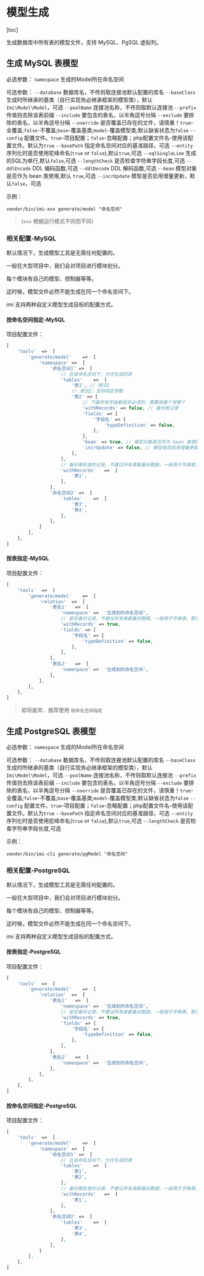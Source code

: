 # 模型生成

[toc]

生成数据库中所有表的模型文件，支持 MySQL、PgSQL 虚拟列。

## 生成 MySQL 表模型

必选参数：
`namespace` 生成的Model所在命名空间

可选参数：
`--database` 数据库名，不传则取连接池默认配置的库名
`--baseClass` 生成时所继承的基类（自行实现务必继承框架的模型类），默认`Imi\Model\Model`，可选
`--poolName` 连接池名称，不传则取默认连接池
`--prefix` 传值则去除该表前缀
`--include` 要包含的表名，以半角逗号分隔
`--exclude` 要排除的表名，以半角逗号分隔
`--override` 是否覆盖已存在的文件，请慎重！`true`-全覆盖;`false`-不覆盖;`base`-覆盖基类;`model`-覆盖模型类;默认缺省状态为`false`
`--config` 配置文件。`true`-项目配置；`false`-忽略配置；php配置文件名-使用该配置文件。默认为`true`
`--basePath` 指定命名空间对应的基准路径，可选
`--entity` 序列化时是否使用驼峰命名(`true` or `false`),默认`true`,可选
`--sqlSingleLine` 生成的SQL为单行,默认`false`,可选
`--lengthCheck` 是否检查字符串字段长度,可选
`--ddlEncode` DDL 编码函数,可选
`--ddlDecode` DDL 解码函数,可选
`--bean` 模型对象是否作为 bean 类使用,默认 `true`,可选
`--incrUpdate` 模型是否启用增量更新，默认`false`，可选

示例：

```shell
vendor/bin/imi-xxx generate/model "命名空间"
```

> (`xxx` 根据运行模式不同而不同)

### 相关配置-MySQL

默认情况下，生成模型工具是无需任何配置的。

一般在大型项目中，我们会对项目进行模块划分。

每个模块有自己的模型、控制器等等。

这时候，模型文件必然不能生成在同一个命名空间下。

imi 支持两种自定义模型生成目标的配置方式。

#### 按命名空间指定-MySQL

项目配置文件：

```php
[
    'tools'  =>  [
        'generate/model'    =>  [
            'namespace' =>  [
                '命名空间1' =>  [
                    // 在该命名空间下，允许生成的表
                    'tables'    =>  [
                        '表1', // 用法1
                        // 用法2，支持指定参数
                        '表2' => [
                            // 下面所有字段都是非必须的，需要改哪个写哪个
                            'withRecords' => false, // 备份表记录
                            'fields' => [
                                '字段名' => [
                                    'typeDefinition' => false,
                                ],
                            ],
                            'bean' => true, // 模型对象是否作为 bean 类使用
                            'incrUpdate' => false, // 模型是否启用增量更新
                        ],
                    ],
                    // 备份哪些表的记录，不建议所有表都备份数据，一般用于字典表、默认数据等情况，即将废弃，推荐在 tables 中配置
                    'withRecords'   =>  [
                        '表1',
                    ],
                ],
                '命名空间2' =>  [
                    'tables'    =>  [
                        '表3',
                        '表4',
                    ],
                ],
            ]
        ],
    ],
]
```

#### 按表指定-MySQL

项目配置文件：

```php
[
    'tools'  =>  [
        'generate/model'    =>  [
            'relation'  =>  [
                '表名1'   =>  [
                    'namespace' =>  '生成到的命名空间',
                    // 是否备份记录，不建议所有表都备份数据，一般用于字典表、默认数据等情况
                    'withRecords' => true,
                    'fields' => [
                        '字段名' => [
                            'typeDefinition' => false,
                        ],
                    ],
                ],
                '表名2'   =>  [
                    'namespace' =>  '生成到的命名空间',
                ],
            ],
        ],
    ],
]
```

> 即将废弃，推荐使用 `按命名空间指定`

## 生成 PostgreSQL 表模型

必选参数：
`namespace` 生成的Model所在命名空间

可选参数：
`--database` 数据库名，不传则取连接池默认配置的库名
`--baseClass` 生成时所继承的基类（自行实现务必继承框架的模型类），默认`Imi\Model\Model`，可选
`--poolName` 连接池名称，不传则取默认连接池
`--prefix` 传值则去除该表前缀
`--include` 要包含的表名，以半角逗号分隔
`--exclude` 要排除的表名，以半角逗号分隔
`--override` 是否覆盖已存在的文件，请慎重！`true`-全覆盖;`false`-不覆盖;`base`-覆盖基类;`model`-覆盖模型类;默认缺省状态为`false`
`--config` 配置文件。`true`-项目配置；`false`-忽略配置；php配置文件名-使用该配置文件。默认为`true`
`--basePath` 指定命名空间对应的基准路径，可选
`--entity` 序列化时是否使用驼峰命名(`true` or `false`),默认`true`,可选
`--lengthCheck` 是否检查字符串字段长度,可选

示例：

```shell
vendor/bin/imi-cli generate/pgModel "命名空间"
```

### 相关配置-PostgreSQL

默认情况下，生成模型工具是无需任何配置的。

一般在大型项目中，我们会对项目进行模块划分。

每个模块有自己的模型、控制器等等。

这时候，模型文件必然不能生成在同一个命名空间下。

imi 支持两种自定义模型生成目标的配置方式。

#### 按表指定-PostgreSQL

项目配置文件：

```php
[
    'tools'  =>  [
        'generate/model'    =>  [
            'relation'  =>  [
                '表名1'   =>  [
                    'namespace' =>  '生成到的命名空间',
                    // 是否备份记录，不建议所有表都备份数据，一般用于字典表、默认数据等情况
                    'withRecords' => true,
                    'fields' => [
                        '字段名' => [
                            'typeDefinition' => false,
                        ],
                    ],
                ],
                '表名2'   =>  [
                    'namespace' =>  '生成到的命名空间',
                ],
            ],
        ],
    ],
]
```

#### 按命名空间指定-PostgreSQL

项目配置文件：

```php
[
    'tools'  =>  [
        'generate/model'    =>  [
            'namespace' =>  [
                '命名空间1' =>  [
                    // 在该命名空间下，允许生成的表
                    'tables'    =>  [
                        '表1',
                        '表2',
                    ],
                    // 备份哪些表的记录，不建议所有表都备份数据，一般用于字典表、默认数据等情况
                    'withRecords'   =>  [
                        '表1',
                    ],
                ],
                '命名空间2' =>  [
                    'tables'    =>  [
                        '表3',
                        '表4',
                    ],
                ],
            ]
        ],
    ],
]
```
